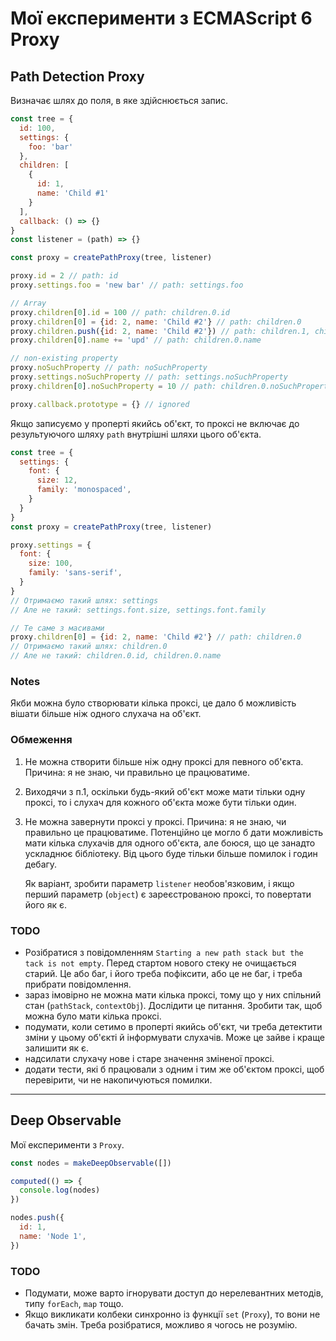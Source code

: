 # Мої експерименти з ECMAScript 6 Proxy

## Path Detection Proxy
Визначає шлях до поля, в яке здійснюється запис.
```javascript
const tree = {
  id: 100,
  settings: {
    foo: 'bar'
  },
  children: [
    {
      id: 1,
      name: 'Child #1'
    }
  ],
  callback: () => {}
}
const listener = (path) => {}

const proxy = createPathProxy(tree, listener)

proxy.id = 2 // path: id
proxy.settings.foo = 'new bar' // path: settings.foo

// Array
proxy.children[0].id = 100 // path: children.0.id
proxy.children[0] = {id: 2, name: 'Child #2'} // path: children.0
proxy.children.push({id: 2, name: 'Child #2'}) // path: children.1, children.length
proxy.children[0].name += 'upd' // path: children.0.name

// non-existing property
proxy.noSuchProperty // path: noSuchProperty
proxy.settings.noSuchProperty // path: settings.noSuchProperty
proxy.children[0].noSuchProperty = 10 // path: children.0.noSuchProperty

proxy.callback.prototype = {} // ignored
```


Якщо записуємо у проперті якийсь об'єкт, 
то проксі не включає до результуючого шляху `path` внутрішні шляхи цього об'єкта.
```javascript
const tree = {
  settings: {
    font: {
      size: 12,
      family: 'monospaced',
    }
  }
}
const proxy = createPathProxy(tree, listener)

proxy.settings = {
  font: {
    size: 100,
    family: 'sans-serif',
  }
}
// Отримаємо такий шлях: settings
// Але не такий: settings.font.size, settings.font.family

// Те саме з масивами
proxy.children[0] = {id: 2, name: 'Child #2'} // path: children.0
// Отримаємо такий шлях: children.0
// Але не такий: children.0.id, children.0.name
```

### Notes
Якби можна було створювати кілька проксі, це дало б можливість вішати більше ніж одного слухача на об'єкт.

### Обмеження
1. Не можна створити більше ніж одну проксі для певного об'єкта. Причина: я не знаю, чи правильно це працюватиме.
2. Виходячи з п.1, оскільки будь-який об'єкт може мати тільки одну проксі, то і слухач для кожного об'єкта може бути тільки один.
3. Не можна завернути проксі у проксі. Причина: я не знаю, чи правильно це працюватиме. Потенційно це могло б дати можливість мати кілька слухачів для
   одного об'єкта, але боюся, що це занадто ускладнює бібліотеку. Від цього буде тільки більше помилок і годин дебагу.
   
   Як варіант, зробити параметр `listener` необов'язковим, і якщо перший параметр (`object`) є зареєстрованою проксі, то повертати його як є.

### TODO
- Розібратися з повідомленням `Starting a new path stack but the tack is not empty`. Перед стартом нового стеку не очищається старий.
  Це або баг, і його треба пофіксити, або це не баг, і треба прибрати повідомлення.
- зараз імовірно не можна мати кілька проксі, тому що у них спільний стан (`pathStack`, `contextObj`).
  Дослідити це питання. Зробити так, щоб можна було мати кілька проксі.
- подумати, коли сетимо в проперті якийсь об'єкт, чи треба детектити зміни у цьому об'єкті
  й інформувати слухачів. Може це зайве і краще залишити як є.
- надсилати слухачу нове і старе значення зміненої проксі.
- додати тести, які б працювали з одним і тим же об'єктом проксі, щоб перевірити,
  чи не накопичуються помилки.

---
## Deep Observable
Мої експерименти з `Proxy`.

```javascript
const nodes = makeDeepObservable([])

computed(() => {
  console.log(nodes)
})

nodes.push({
  id: 1,
  name: 'Node 1',
})
```

### TODO
- Подумати, може варто ігнорувати доступ до нерелевантних методів, типу `forEach`, `map` тощо.
- Якщо викликати колбеки синхронно із функції `set` (`Proxy`), то вони не бачать змін. Треба розібратися, можливо я чогось не розумію.
